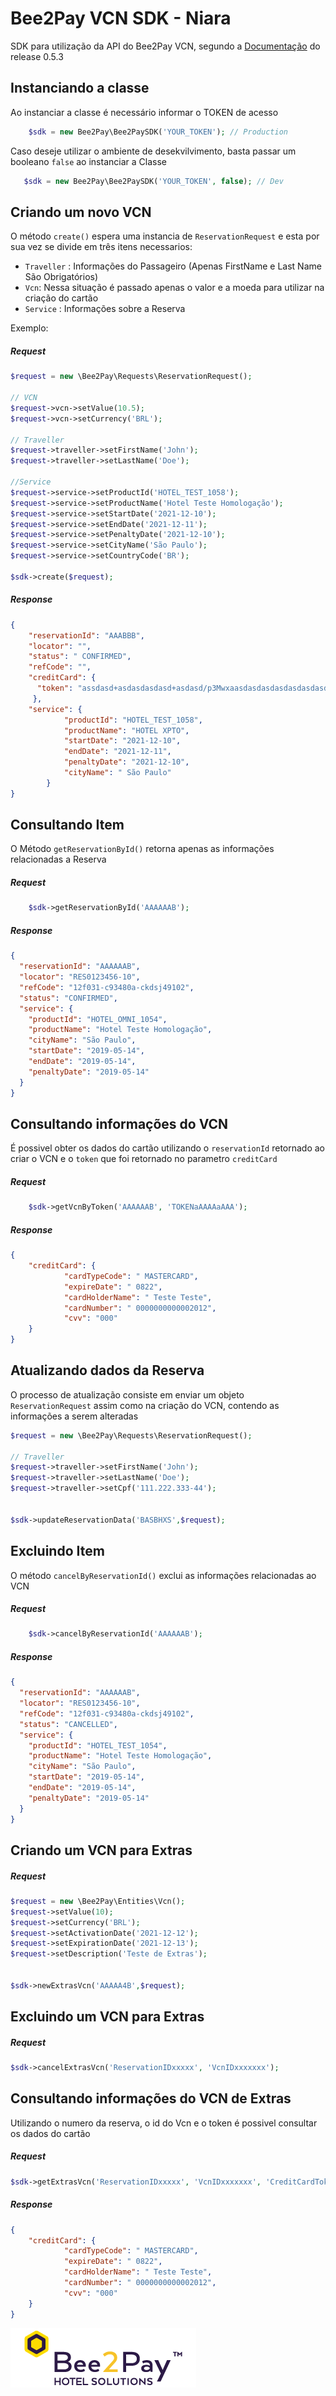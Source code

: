 # Bee2Pay VCN SDK - Niara
SDK para utilização da API do Bee2Pay VCN, segundo a [Documentação](http://niara-api-docs.niara.tech/) do release  0.5.3 


## Instanciando a classe
Ao instanciar a classe é necessário informar o TOKEN de acesso

```php
    $sdk = new Bee2Pay\Bee2PaySDK('YOUR_TOKEN'); // Production 
```

Caso deseje utilizar o ambiente de desekvilvimento, basta passar um booleano `false` ao instanciar a Classe

 ```php
    $sdk = new Bee2Pay\Bee2PaySDK('YOUR_TOKEN', false); // Dev
```

## Criando um novo VCN
O método `create()` espera uma instancia de `ReservationRequest` e esta por sua vez se divide em três itens necessarios:
* `Traveller` : Informações do Passageiro (Apenas FirstName e Last Name São Obrigatórios) 
* `Vcn`: Nessa situação é passado apenas o valor e a moeda para utilizar na criação do cartão
* `Service` : Informações sobre a Reserva 

Exemplo:

##### Request

```php
$request = new \Bee2Pay\Requests\ReservationRequest();

// VCN
$request->vcn->setValue(10.5);
$request->vcn->setCurrency('BRL');

// Traveller
$request->traveller->setFirstName('John');
$request->traveller->setLastName('Doe');

//Service
$request->service->setProductId('HOTEL_TEST_1058');
$request->service->setProductName('Hotel Teste Homologação');
$request->service->setStartDate('2021-12-10');
$request->service->setEndDate('2021-12-11');
$request->service->setPenaltyDate('2021-12-10');
$request->service->setCityName('São Paulo');
$request->service->setCountryCode('BR');

$sdk->create($request);
```

##### Response 
```json
{
    "reservationId": "AAABBB",
    "locator": "",
    "status": " CONFIRMED",
    "refCode": "",
    "creditCard": {
      "token": "assdasd+asdasdasdasd+asdasd/p3Mwxaasdasdasdasdasdasdasdasd"
     },
    "service": {
            "productId": "HOTEL_TEST_1058",
            "productName": "HOTEL XPTO",
            "startDate": "2021-12-10",
            "endDate": "2021-12-11",
            "penaltyDate": "2021-12-10",
            "cityName": " São Paulo"
        }
}
```

## Consultando Item
O Método `getReservationById()` retorna apenas as informações relacionadas a Reserva

##### Request

```php
    $sdk->getReservationById('AAAAAAB');
```

##### Response
```json
{
  "reservationId": "AAAAAAB",
  "locator": "RES0123456-10",
  "refCode": "12f031-c93480a-ckdsj49102",
  "status": "CONFIRMED",
  "service": {
    "productId": "HOTEL_OMNI_1054",
    "productName": "Hotel Teste Homologação",
    "cityName": "São Paulo",
    "startDate": "2019-05-14",
    "endDate": "2019-05-14",
    "penaltyDate": "2019-05-14"
  }
}
```

## Consultando informações do VCN 
É possivel obter os dados do cartão utilizando o `reservationId` retornado ao criar o VCN e o `token` que foi retornado no parametro `creditCard`
##### Request
```php
    $sdk->getVcnByToken('AAAAAAB', 'TOKENaAAAAaAAA');
```
##### Response
```json
{
    "creditCard": {
            "cardTypeCode": " MASTERCARD",
            "expireDate": " 0822",
            "cardHolderName": " Teste Teste",
            "cardNumber": " 0000000000002012",
            "cvv": "000"
    }
}
```

## Atualizando dados da Reserva
O processo de atualização consiste em enviar um objeto `ReservationRequest` assim como na criação do VCN, contendo as informações a serem alteradas

```php
$request = new \Bee2Pay\Requests\ReservationRequest();

// Traveller
$request->traveller->setFirstName('John');
$request->traveller->setLastName('Doe');
$request->traveller->setCpf('111.222.333-44');


$sdk->updateReservationData('BASBHXS',$request);
```

## Excluindo Item
O método `cancelByReservationId()` exclui as informações relacionadas ao VCN
##### Request
```php
    $sdk->cancelByReservationId('AAAAAAB');
```

##### Response
```json
{
  "reservationId": "AAAAAAB",
  "locator": "RES0123456-10",
  "refCode": "12f031-c93480a-ckdsj49102",
  "status": "CANCELLED",
  "service": {
    "productId": "HOTEL_TEST_1054",
    "productName": "Hotel Teste Homologação",
    "cityName": "São Paulo",
    "startDate": "2019-05-14",
    "endDate": "2019-05-14",
    "penaltyDate": "2019-05-14"
  }
}
```


## Criando um VCN para Extras

##### Request
```php
$request = new \Bee2Pay\Entities\Vcn();
$request->setValue(10);
$request->setCurrency('BRL');
$request->setActivationDate('2021-12-12');
$request->setExpirationDate('2021-12-13');
$request->setDescription('Teste de Extras');


$sdk->newExtrasVcn('AAAAA4B',$request);
```

## Excluindo um VCN para Extras

##### Request
```php
$sdk->cancelExtrasVcn('ReservationIDxxxxx', 'VcnIDxxxxxxx');
```


## Consultando informações do VCN de Extras
Utilizando o numero da reserva, o id do Vcn e o token é possivel consultar os dados do cartão

##### Request
```php
$sdk->getExtrasVcn('ReservationIDxxxxx', 'VcnIDxxxxxxx', 'CreditCardTokenxxxxxxxx');
```

##### Response
```json
{
    "creditCard": {
            "cardTypeCode": " MASTERCARD",
            "expireDate": " 0822",
            "cardHolderName": " Teste Teste",
            "cardNumber": " 0000000000002012",
            "cvv": "000"
    }
}
```

![](assets/bee2pay.png)
